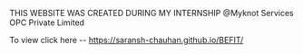 
 
 THIS WEBSITE WAS CREATED DURING MY INTERNSHIP @Myknot Services OPC Private Limited

To view click here --  https://saransh-chauhan.github.io/BEFIT/
